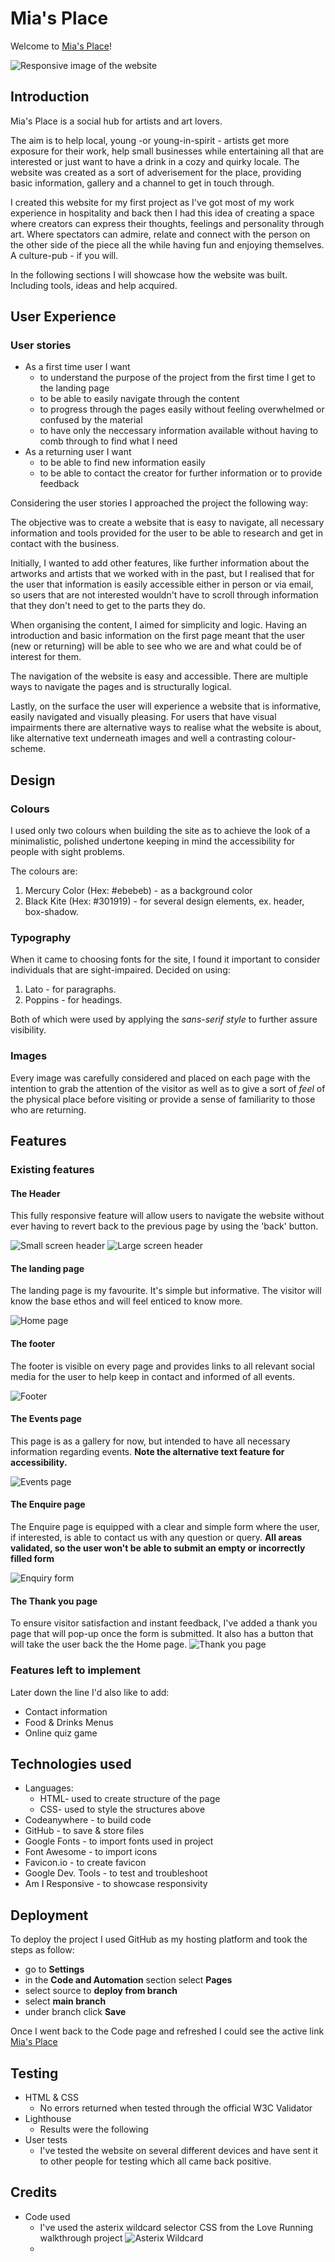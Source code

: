# Mia's Place

Welcome to [Mia's Place](<https://tmea-farkas.github.io/mias_place/>)!

![Responsive image of the website](<https://github.com/tmea-farkas/mias_place/blob/main/readme/responsive-view.png>)

## Introduction

Mia's Place is a social hub for artists and art lovers.

The aim is to help local, young -or young-in-spirit - artists get more exposure for their work, help small businesses while entertaining all that are interested or just want to have a drink in a cozy and quirky locale.
The website was created as a sort of adverisement for the place, providing basic information, gallery and a channel to get in touch through.

I created this website for my first project as I've got most of my work experience in hospitality and back then I had this idea of creating a space where creators can express their thoughts, feelings and personality through art.
Where spectators can admire, relate and connect with the person on the other side of the piece all the while having fun and enjoying themselves. A culture-pub - if you will.

In the following sections I will showcase how the website was built. Including tools, ideas and help acquired.

## User Experience

### User stories

- As a first time user I want
  - to understand the purpose of the project from the first time I get to the landing page
  - to be able to easily navigate through the content
  - to progress through the pages easily without feeling overwhelmed or confused by the material
  - to have only the neccessary information available without having to comb through to find what I need
- As a returning user I want
  - to be able to find new information easily
  - to be able to contact the creator for further information or to provide feedback
  
Considering the user stories I approached the project the following way:

The objective was to create a website that is easy to navigate, all necessary information and tools provided for the user to be able to research and get in contact with the business.

Initially, I wanted to add other features, like further information about the artworks and artists that we worked with in the past, but I realised that for the user that information is easily accessible either in person or via email, so users that are not interested wouldn't have to scroll through information that they don't need to get to the parts they do.

When organising the content, I aimed for simplicity and logic. Having an introduction and basic information on the first page meant that the user (new or returning) will be able to see who we are and what could be of interest for them.

The navigation of the website is easy and accessible. There are multiple ways to navigate the pages and is structurally logical.

Lastly, on the surface the user will experience a website that is informative, easily navigated and visually pleasing. For users that have visual impairments there are alternative ways to realise what the website is about, like alternative text underneath images and well a contrasting colour-scheme.

## Design

### Colours

I used only two colours when building the site as to achieve the look of a minimalistic, polished undertone keeping in mind the accessibility for people with sight problems.

The colours are:

1. Mercury Color (Hex: #ebebeb) - as a background color
2. Black Kite (Hex: #301919) - for several design elements, ex. header, box-shadow.

### Typography

When it came to choosing fonts for the site, I found it important to consider individuals that are sight-impaired.
Decided on using:

1. Lato - for paragraphs.
2. Poppins - for headings.

Both of which were used by applying the *sans-serif style* to further assure visibility.

### Images

Every image was carefully considered and placed on each page with the intention to grab the attention of the visitor as well as to give a sort of *feel* of the physical place before visiting or provide a sense of familiarity to those who are returning.

## Features

### Existing features

#### The Header

This fully responsive feature will allow users to navigate the website without ever having to revert back to the previous page by using the 'back' button.

![Small screen header](https://github.com/tmea-farkas/mias_place/blob/main/readme/mobile-header.png)
![Large screen header](https://github.com/tmea-farkas/mias_place/blob/main/readme/header.png)

#### The landing page

The landing page is my favourite. It's simple but informative.
The visitor will know the base ethos and will feel enticed to know more.

![Home page](https://github.com/tmea-farkas/mias_place/blob/main/readme/home-page.png)

#### The footer

The footer is visible on every page and provides links to all relevant social media for the user to help keep in contact and informed of all events.

![Footer](https://github.com/tmea-farkas/mias_place/blob/main/readme/footer.png)

#### The Events page

This page is as a gallery for now, but intended to have all necessary information regarding events. **Note the alternative text feature for accessibility.**

![Events page](<https://github.com/tmea-farkas/mias_place/blob/main/readme/alt-text.png>)

#### The Enquire page

The Enquire page is equipped with a clear and simple form where the user, if interested, is able to contact us with any question or query. **All areas validated, so the user won't be able to submit an empty or incorrectly filled form**

![Enquiry form](<https://github.com/tmea-farkas/mias_place/blob/main/readme/form.png>)

#### The Thank you page

To ensure visitor satisfaction and instant feedback, I've added a thank you page that will pop-up once the form is submitted. It also has a button that will take the user back the the Home page.
![Thank you page](<https://github.com/tmea-farkas/mias_place/blob/main/readme/thankyou-page.png>)

### Features left to implement

Later down the line I'd also like to add:

- Contact information
- Food & Drinks Menus
- Online quiz game

## Technologies used

- Languages:
  - HTML- used to create structure of the page
  - CSS- used to style the structures above
- Codeanywhere - to build code
- GitHub - to save & store files
- Google Fonts - to import fonts used in project
- Font Awesome - to import icons
- Favicon.io - to create favicon
- Google Dev. Tools - to test and troubleshoot
- Am I Responsive - to showcase responsivity

## Deployment

To deploy the project I used GitHub as my hosting platform and took the steps as follow:

- go to **Settings**
- in the **Code and Automation** section select **Pages**
- select source to **deploy from branch**
- select **main branch**
- under branch click **Save**

Once I went back to the Code page and refreshed I could see the active link
[Mia's Place](<https://tmea-farkas.github.io/mias_place/>)

## Testing

- HTML & CSS
  - No errors returned when tested through the official W3C Validator
- Lighthouse
  - Results were the following
- User tests
  - I've tested the website on several different devices and have sent it to other people for testing which all came back positive.

## Credits

- Code used
  - I've used the asterix wildcard selector CSS from the Love Running walkthrough project ![Asterix Wildcard](https://github.com/tmea-farkas/mias_place/blob/main/readme/asterix.png)
  - 